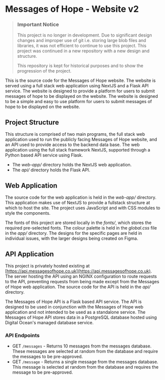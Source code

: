 # Messages of Hope - Website v2

> ### Important Notice
>
> This project is no longer in development. Due to significant design changes and improper use of git i.e. storing large blob files and libraries, it was not efficient to continue to use this project. This project was continued in a new repository with a new design and structure.
>
> This repository is kept for historical purposes and to show the progression of the project.

This is the source code for the Messages of Hope website. The website is served using a full stack web application using NextJS and a Flask API service. The website is designed to provide a platform for users to submit messages of hope to be displayed on the website. The website is designed to be a simple and easy to use platform for users to submit messages of hope to be displayed on the website.

## Project Structure

This structure is comprised of two main programs, the full stack web application used to run the publicly facing Messages of Hope website, and an API used to provide access to the backend data base. The web application using the full stack framework NextJS, supported through a Python based API service using Flask.

- The *web-app/* directory holds the NextJS web application.
- The *api/* directory holds the Flask API.


## Web Application

The source code for the web application is held in the *web-app/* directory. This application makes use of NextJS to provide a fullstack structure at which to host the site. The project uses JavaScript and with CSS modules to style the components.

The fonts of this project are stored locally in the *fonts/*, which stores the required pre-selected fonts. The colour palette is held in the *global.css* file in the *app/* directory. The designs for the specific pages are held in individual issues, with the larger designs being created on Figma.


## API Application

This project is privately hosted existing at [https://api.messagesofhope.co.uk](https://api.messagesofhope.co.uk). The server hosting the API using an NGINX configuration to route requests to the API, preventing requests from being made except from the Messages of Hope web application. The source code for the API is held in the *api/* directory.

The Messages of Hope API is a Flask based API service. The API is designed to be used in conjunction with the Messages of Hope web application and not intended to be used as a standalone service. The Messages of Hope API stores data in a PostgreSQL database hosted using Digital Ocean's managed database service.

### API Endpoints

- GET `/messages` - Returns 10 messages from the messages database. These messages are selected at random from the database and require the messages to be pre-approved.
- GET `/message` - Returns a single message from the messages database. This message is selected at random from the database and requires the message to be pre-approved.
